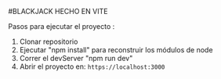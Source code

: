 #BLACKJACK HECHO EN VITE

Pasos para ejecutar el proyecto :

1. Clonar repositorio
2. Ejecutar "npm install" para reconstruir los módulos de node
3. Correr el devServer "npm run dev"
4. Abrir el proyecto en: `https://localhost:3000`
